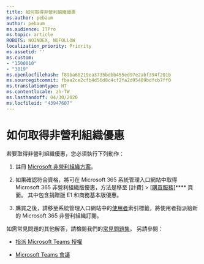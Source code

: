 ```yaml
---
title: 如何取得非營利組織優惠
ms.author: pebaum
author: pebaum
ms.audience: ITPro
ms.topic: article
ROBOTS: NOINDEX, NOFOLLOW
localization_priority: Priority
ms.assetid: ''
ms.custom:
- "1500010"
- "3819"
ms.openlocfilehash: f89ba68219ea3735bdbb455ed97e2abf394f201b
ms.sourcegitcommit: fbaa2ce2cfb4d56d8c4cf2fa2d95489bdfcb7ff0
ms.translationtype: HT
ms.contentlocale: zh-TW
ms.lasthandoff: 04/30/2020
ms.locfileid: "43947607"
---
```

# <a name="how-to-get-nonprofit-offers"></a>如何取得非營利組織優惠

若要取得非營利組織優惠，您必須執行下列動作：

1. 註冊 [Microsoft 非營利組織方案](https://go.microsoft.com/fwlink/p/?linkid=2008962)。

2. 如果確認符合資格，將可在 Microsoft 365 系統管理入口網站中取得 Microsoft 365 非營利組織版優惠，方法是移至 [計費] > [[購買服務]](https://go.microsoft.com/fwlink/p/?linkid=868433)**** 頁面。 其中包含捐贈版 E1 和商務基本版優惠。

3. 購買之後，請移至系統管理入口網站中的[使用者](https://admin.microsoft.com/Adminportal/Home#/users)索引標籤，將使用者指派給新的 Microsoft 365 非營利組織訂閱。

如需常見問題的其他解答，請檢閱我們的[常見問題集](https://www.microsoft.com/microsoft-365/nonprofit/office-365-nonprofit#coreui-heading-67lnrlz)。 另請參閱：

- [指派 Microsoft Teams 授權](https://docs.microsoft.com/MicrosoftTeams/assign-teams-licenses)

- [Microsoft Teams 會議](https://docs.microsoft.com/MicrosoftTeams/tutorial-meetings-in-teams)
